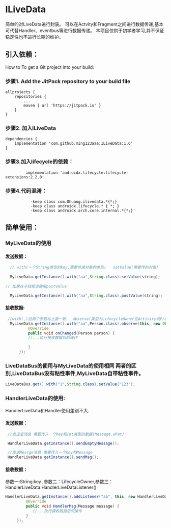 # ILiveData
简单的对LiveData进行封装。
可以在Actvity和Fragment之间进行数据传递,基本可代替Handler、eventbus等进行数据传递。
本项目仅供于初学者学习,并不保证稳定性也不进行长期的维护。
## 引入依赖：
How to
To get a Git project into your build:

### 步骤1. Add the JitPack repository to your build file

	allprojects {
		repositories {
			...
			maven { url 'https://jitpack.io' }
		}
	}
### 步骤2. 加入ILiveData

	dependencies {
		implementation 'com.github.ming123aaa:ILiveData:1.6'
	}
### 步骤3.加入lifecycle的依赖：
             implementation 'androidx.lifecycle:lifecycle-extensions:2.2.0'
### 步骤4.代码混淆：
               -keep class com.Ohuang.ilivedata.*{*;}
               -keep class androidx.lifecycle.* { *; }
               -keep class androidx.arch.core.internal.*{*;}'
## 简单使用：
 ### MyLiveData的使用
 #### 发送数据：
 ```java
   // with(一个String类型的key,需要传递对象的类型)   setValue(需要传的对象)
  
   MyLiveData.getInstance().with("aa",String.class).setValue(string);
  
 // 如果在子线程请使用postValue
 
   MyLiveData.getInstance().with("aa",String.class).postValue(string);
  ```
   
 #### 接收数据:
  ```java
   //with(,)这两个参数与上面一致.  observe(类型为LifecycleOwner在Activity或Fragment里面直接this就行,观察者)
    MyLiveData.getInstance().with("aa",Person.class).observe(this, new Observer<Person>() {
            @Override
            public void onChanged(Person person) {
            //...执行接收数据后的操作

            }
        });
  ```
 ### LiveDataBus的使用与MyLiveData的使用相同   两者的区别,LiveDataBus没有粘性事件,MyLiveData自带粘性事件。

 ```java
 LiveDataBus.get().with("1",String.class).setValue("123");
 ```

 ###  HandlerLiveData的使用:
  HandlerLiveData和Handler使用差别不大.
 #### 发送数据：
 ```java
  //发送空消息 需要传入一个key和int类型的数据(Message.what)

  HandlerLiveData.getInstance().sendEmptyMessage();
 
  //发送Messge消息 需要传入一个key和Message
  HandlerLiveData.getInstance().sendMsg();
  ```
  #### 接收数据：
   参数一:String:key ,参数二：LifecycleOwner,参数三：HandlerLiveData.HandlerLiveDataListener()
   ```Java
   HandlerLiveData.getInstance().addListener("aa", this, new HandlerLiveData.HandlerLiveDataListener() {
            @Override
            public void HandlerMsg(Message message) {
               //...执行接收数据后的操作
            }
        });
```
  
  
